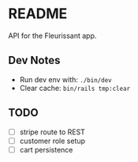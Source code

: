 # README
API for the Fleurissant app.
## Dev Notes
- Run dev env with: `./bin/dev`
- Clear cache: `bin/rails tmp:clear`
## TODO
- [ ] stripe route to REST
- [ ] customer role setup
- [ ] cart persistence